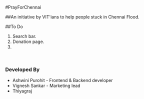 #PrayForChennai

##An initiative by VIT'ians to help people stuck in Chennai Flood.

##To Do<br>
1. Search bar.<br>
2. Donation page.<br>
3.

<br>
<h3>Developed By</h3>
<ul>
<li>Ashwini Purohit - Frontend & Backend developer</li>
<li>Vignesh Sankar - Marketing lead</li>
<li>Thiyagraj</li>
</ul>